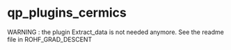 # qp_plugins_cermics

WARNING : the plugin Extract_data is not needed anymore.
See the readme file in ROHF_GRAD_DESCENT
